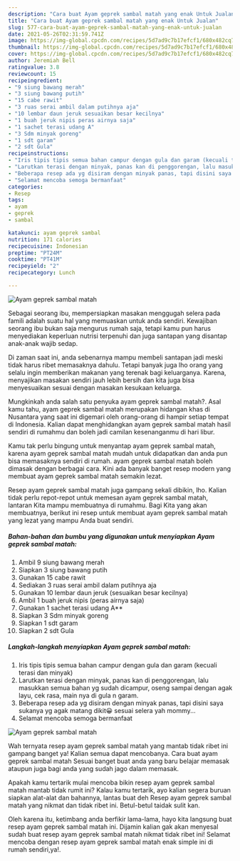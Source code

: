 ```yaml
---
description: "Cara buat Ayam geprek sambal matah yang enak Untuk Jualan"
title: "Cara buat Ayam geprek sambal matah yang enak Untuk Jualan"
slug: 577-cara-buat-ayam-geprek-sambal-matah-yang-enak-untuk-jualan
date: 2021-05-26T02:31:59.741Z
image: https://img-global.cpcdn.com/recipes/5d7ad9c7b17efcf1/680x482cq70/ayam-geprek-sambal-matah-foto-resep-utama.jpg
thumbnail: https://img-global.cpcdn.com/recipes/5d7ad9c7b17efcf1/680x482cq70/ayam-geprek-sambal-matah-foto-resep-utama.jpg
cover: https://img-global.cpcdn.com/recipes/5d7ad9c7b17efcf1/680x482cq70/ayam-geprek-sambal-matah-foto-resep-utama.jpg
author: Jeremiah Bell
ratingvalue: 3.8
reviewcount: 15
recipeingredient:
- "9 siung bawang merah"
- "3 siung bawang putih"
- "15 cabe rawit"
- "3 ruas serai ambil dalam putihnya aja"
- "10 lembar daun jeruk sesuaikan besar kecilnya"
- "1 buah jeruk nipis peras airnya saja"
- "1 sachet terasi udang A"
- "3 Sdm minyak goreng"
- "1 sdt garam"
- "2 sdt Gula"
recipeinstructions:
- "Iris tipis tipis semua bahan campur dengan gula dan garam (kecuali terasi dan minyak)"
- "Larutkan terasi dengan minyak, panas kan di penggorengan, lalu masukkan semua bahan yg sudah dicampur, oseng sampai dengan agak layu, cek rasa, main nya di gula n garam."
- "Beberapa resep ada yg disiram dengan minyak panas, tapi disini saya sukanya yg agak matang dikit😀 sesuai selera yah mommy..."
- "Selamat mencoba semoga bermanfaat"
categories:
- Resep
tags:
- ayam
- geprek
- sambal

katakunci: ayam geprek sambal 
nutrition: 171 calories
recipecuisine: Indonesian
preptime: "PT24M"
cooktime: "PT41M"
recipeyield: "2"
recipecategory: Lunch

---
```



![Ayam geprek sambal matah](https://img-global.cpcdn.com/recipes/5d7ad9c7b17efcf1/680x482cq70/ayam-geprek-sambal-matah-foto-resep-utama.jpg)

Sebagai seorang ibu, mempersiapkan masakan menggugah selera pada famili adalah suatu hal yang memuaskan untuk anda sendiri. Kewajiban seorang ibu bukan saja mengurus rumah saja, tetapi kamu pun harus menyediakan keperluan nutrisi terpenuhi dan juga santapan yang disantap anak-anak wajib sedap.

Di zaman  saat ini, anda sebenarnya mampu membeli santapan jadi meski tidak harus ribet memasaknya dahulu. Tetapi banyak juga lho orang yang selalu ingin memberikan makanan yang terenak bagi keluarganya. Karena, menyajikan masakan sendiri jauh lebih bersih dan kita juga bisa menyesuaikan sesuai dengan masakan kesukaan keluarga. 



Mungkinkah anda salah satu penyuka ayam geprek sambal matah?. Asal kamu tahu, ayam geprek sambal matah merupakan hidangan khas di Nusantara yang saat ini digemari oleh orang-orang di hampir setiap tempat di Indonesia. Kalian dapat menghidangkan ayam geprek sambal matah hasil sendiri di rumahmu dan boleh jadi camilan kesenanganmu di hari libur.

Kamu tak perlu bingung untuk menyantap ayam geprek sambal matah, karena ayam geprek sambal matah mudah untuk didapatkan dan anda pun bisa memasaknya sendiri di rumah. ayam geprek sambal matah boleh dimasak dengan berbagai cara. Kini ada banyak banget resep modern yang membuat ayam geprek sambal matah semakin lezat.

Resep ayam geprek sambal matah juga gampang sekali dibikin, lho. Kalian tidak perlu repot-repot untuk memesan ayam geprek sambal matah, lantaran Kita mampu membuatnya di rumahmu. Bagi Kita yang akan membuatnya, berikut ini resep untuk membuat ayam geprek sambal matah yang lezat yang mampu Anda buat sendiri.

<!--inarticleads1-->

##### Bahan-bahan dan bumbu yang digunakan untuk menyiapkan Ayam geprek sambal matah:

1. Ambil 9 siung bawang merah
1. Siapkan 3 siung bawang putih
1. Gunakan 15 cabe rawit
1. Sediakan 3 ruas serai ambil dalam putihnya aja
1. Gunakan 10 lembar daun jeruk (sesuaikan besar kecilnya)
1. Ambil 1 buah jeruk nipis (peras airnya saja)
1. Gunakan 1 sachet terasi udang A**
1. Siapkan 3 Sdm minyak goreng
1. Siapkan 1 sdt garam
1. Siapkan 2 sdt Gula




<!--inarticleads2-->

##### Langkah-langkah menyiapkan Ayam geprek sambal matah:

1. Iris tipis tipis semua bahan campur dengan gula dan garam (kecuali terasi dan minyak)
1. Larutkan terasi dengan minyak, panas kan di penggorengan, lalu masukkan semua bahan yg sudah dicampur, oseng sampai dengan agak layu, cek rasa, main nya di gula n garam.
1. Beberapa resep ada yg disiram dengan minyak panas, tapi disini saya sukanya yg agak matang dikit😀 sesuai selera yah mommy...
1. Selamat mencoba semoga bermanfaat
<img src="https://img-global.cpcdn.com/steps/880ead2e1ac26079/160x128cq70/ayam-geprek-sambal-matah-langkah-memasak-4-foto.jpg" alt="Ayam geprek sambal matah">



Wah ternyata resep ayam geprek sambal matah yang mantab tidak ribet ini gampang banget ya! Kalian semua dapat mencobanya. Cara buat ayam geprek sambal matah Sesuai banget buat anda yang baru belajar memasak ataupun juga bagi anda yang sudah jago dalam memasak.

Apakah kamu tertarik mulai mencoba bikin resep ayam geprek sambal matah mantab tidak rumit ini? Kalau kamu tertarik, ayo kalian segera buruan siapkan alat-alat dan bahannya, lantas buat deh Resep ayam geprek sambal matah yang nikmat dan tidak ribet ini. Betul-betul taidak sulit kan. 

Oleh karena itu, ketimbang anda berfikir lama-lama, hayo kita langsung buat resep ayam geprek sambal matah ini. Dijamin kalian gak akan menyesal sudah buat resep ayam geprek sambal matah nikmat tidak ribet ini! Selamat mencoba dengan resep ayam geprek sambal matah enak simple ini di rumah sendiri,ya!.

